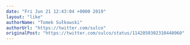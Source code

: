 ```yaml
---
date: "Fri Jun 21 12:43:04 +0000 2019"
layout: "like"
authorName: "Tomek Sułkowski"
authorUrl: "https://twitter.com/sulco"
originalPost: "https://twitter.com/sulco/status/1142050302310440960"
---
```


